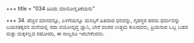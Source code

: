 +++
title = "034 ಹಿರಿದು ಮಾನೋನ್ನತಿಕೆಯನು"

+++
34. ಹೆಚ್ಚಿನ ಮಾನವನ್ನೂ, ಏಳಿಗೆಯನ್ನೂ ಮನಸ್ಸಿಗೆ ಹಿತವಾದ ಧನವನ್ನು, ಗೃಹಸ್ಥರ ಪರಮ ಧರ್ಮವನ್ನು ಬಯಸತಕ್ಕವನ ಮನೆಯಲ್ಲಿ ಸದಾ ವಯೋವೃದ್ಧ ಜ್ಞಾನಿ, ಬೇರೆ ವಂಶದ ಉತ್ತಮ ಕುಲದವನು, ಪ್ರಿಯನಾದ ಒಬ್ಬ ಬಡವ ಮತ್ತು ಮಕ್ಕಳಿಲ್ಲದ ಸಹೋದರಿ, ಈ ನಾಲ್ವರೂ ಇರಬೇಕೆಂದನು.